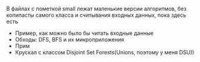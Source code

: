 В файлах с пометкой small лежат маленькие версии алгоритмов, без копипасты самого класса и считывания входных данных, пока здесь есть

- Пример, как можно было бы читать входные данные
- Обходы: DFS, BFS и их микроприложения
- Прим
- Крускал с классом Disjoint Set Forests(Unions, поэтому у меня DSU))

